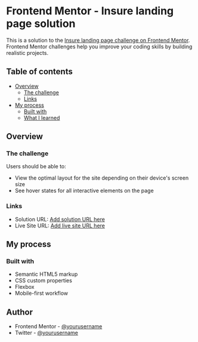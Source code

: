 # Frontend Mentor - Insure landing page solution

This is a solution to the [Insure landing page challenge on Frontend Mentor](https://www.frontendmentor.io/challenges/insure-landing-page-uTU68JV8). Frontend Mentor challenges help you improve your coding skills by building realistic projects. 

## Table of contents

- [Overview](#overview)
  - [The challenge](#the-challenge)
  - [Links](#links)
- [My process](#my-process)
  - [Built with](#built-with)
  - [What I learned](#what-i-learned)

## Overview

### The challenge

Users should be able to:

- View the optimal layout for the site depending on their device's screen size
- See hover states for all interactive elements on the page

### Links

- Solution URL: [Add solution URL here](https://github.com/PraiseImmanuel/insure)
- Live Site URL: [Add live site URL here](https://praiseimmanuel.github.io/insure)

## My process

### Built with

- Semantic HTML5 markup
- CSS custom properties
- Flexbox
- Mobile-first workflow

## Author
- Frontend Mentor - [@yourusername](https://www.frontendmentor.io/profile/praiseimmanuel)
- Twitter - [@yourusername](https://www.twitter.com/praiseimmanuel2)
